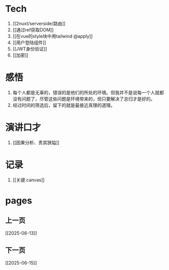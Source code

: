 # Tech
1. [[2nuxt/serverside/路由]]
2. [[通过ref获取DOM]]
3. [[在vue的style块中用tailwind @apply]]
4. [[用户登陆组件]]
5. [[JWT身份验证]]
6. [[加密]]

# 感悟
1. 每个人都是无辜的，错误的是他们的所处的环境。但我并不是说每一个人就都没有问题了，尽管这些问题是环境带来的，但只要解决了总归才是好的。
2. 经过时间的筛选后，留下的就是最接近真理的道理。

# 演讲口才
1. [[因果分析、责其狭隘]]

# 记录
1. [[关键.canvas]]
# pages
## 上一页
[[2025-06-13]]
## 下一页
[[2025-06-15]]